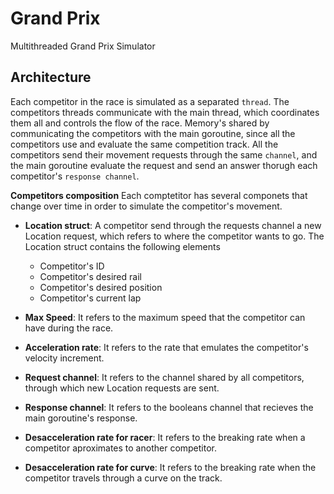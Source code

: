 # Grand Prix

Multithreaded Grand Prix Simulator

## Architecture
Each competitor in the race is simulated as a separated `thread`. The competitors threads communicate with the main thread, which coordinates them all and controls the flow of the race. Memory's shared by communicating the competitors with the main goroutine, since all the competitors use and evaluate the same competition track. All the competitors send their movement requests through the same `channel`, and the main goroutine evaluate the request and send an answer thorugh each competitor's `response channel`. 


**Competitors composition**
Each comptetitor has several componets that change over time in order to simulate the competitor's movement.

* **Location struct**: A competitor send through the requests channel a new Location request, which refers to where the competitor wants to go. The Location struct contains the following elements
	* Competitor's ID
	* Competitor's desired rail
	* Competitor's desired position
	* Competitor's current lap

* **Max Speed**: It refers to the maximum speed that the competitor can have during the race.
* **Acceleration rate**: It refers to the rate that emulates the competitor's velocity increment.
* **Request channel**: It refers to the channel shared by all competitors, through which new Location requests are sent.
* **Response channel**: It refers to the booleans channel that recieves the main goroutine's response. 
* **Desacceleration rate for racer**: It refers to the breaking rate when a competitor aproximates to another competitor.
* **Desacceleration rate for curve**: It refers to the breaking rate when the competitor travels through a curve on the track. 
